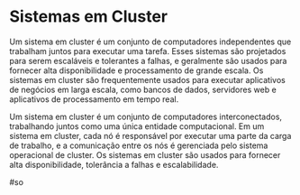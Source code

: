 
# Sistemas em Cluster

Um sistema em cluster é um conjunto de computadores independentes que trabalham juntos para executar uma tarefa. Esses sistemas são projetados para serem escaláveis e tolerantes a falhas, e geralmente são usados para fornecer alta disponibilidade e processamento de grande escala. Os sistemas em cluster são frequentemente usados para executar aplicativos de negócios em larga escala, como bancos de dados, servidores web e aplicativos de processamento em tempo real.

Um sistema em cluster é um conjunto de computadores interconectados, trabalhando juntos como uma única entidade computacional. Em um sistema em cluster, cada nó é responsável por executar uma parte da carga de trabalho, e a comunicação entre os nós é gerenciada pelo sistema operacional de cluster. Os sistemas em cluster são usados para fornecer alta disponibilidade, tolerância a falhas e escalabilidade.


#so

